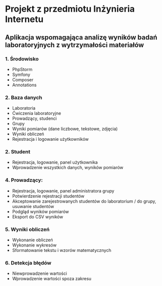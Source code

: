 # Projekt z przedmiotu Inżynieria Internetu #

## Aplikacja wspomagająca analizę wyników badań laboratoryjnych z wytrzymałości materiałów ##
### 1. Środowisko ###
* PhpStorm
* Symfony
* Composer
* Annotations

### 2. Baza danych ###
* Laboratoria
* Ćwiczenia laboratoryjne
* Prowadzący, studenci
* Grupy
* Wyniki pomiarów (dane liczbowe, tekstowe, zdjęcia)
* Wyniki obliczeń
* Rejestracja i logowanie użytkowników

### 2. Student ###
* Rejestracja, logowanie, panel użytkownika
* Wprowadzenie wszystkich danych, wyników pomiarów

### 4.	Prowadzący: ###
* Rejestracja, logowanie, panel administratora grupy
* Potwierdzenie rejestracji studentów
* Akceptowanie zarejestrowanych studentów do laboratorium / do grupy, usuwanie studentów
* Podgląd wyników pomiarów
* Eksport do CSV wyników

### 5.	Wyniki obliczeń ###
* Wykonanie obliczeń
* Wykonanie wykresów
* Sformatowanie tekstu i wzorów matematycznych

### 6.	Detekcja błędów ###
* Niewprowadzenie wartości
* Wprowadzenie wartości spoza zakresu
